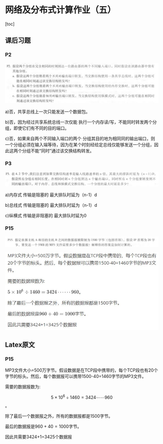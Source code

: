 # 网络及分布式计算作业（五）

[toc]

## 课后习题

### P2

![P2-Question](img/P2Q.jpg)

a)否，共享总线上一次只能发送一个数据包。

b)否，因为经过共享系统总线一次仅能 执行一个内存读/写，不能同时转发两个分组，即使它们有不同的目的端口。

c)否，如果来自两个不同输入端口的两个 分组其目的地为相同同的输出端口，则一个分组必须在输入端等待，因为在某个时刻经给定总线仅能够发送一个分组，因此这两个分组不能“同时”通过该交换结构转发。

### P3

![P3-Question](img\P3Q.jpg)

a)内存式 传输是阻塞的 最大排队时延为（n-1）d 

b)总线式 传输是阻塞的 最大排队时延为（n-1）d 

c)纵横式 传输是非阻塞的 最大排队时延为0 

### P15

![P15-Question](IMG/P15Q.JPG)

![P15](img\P15.jpg)

## Latex原文

### P15

MP3文件大小=500万字节。假设数据是在TCP段中携带的，每个TCP段也有20个字节的标头。然后，每个数据报可以携带1500-40=1460字节的MP3文件。

需要的数据报数为: 

$$ {5 \times 10^6 \div 1460}=3424 \cdots\cdots 960$$。

除了最后一个数据报之外，所有的数据报都是1500字节。

最后的数据报是$960+40=1000$字节。

因此共需要3424+1=3425个数据报